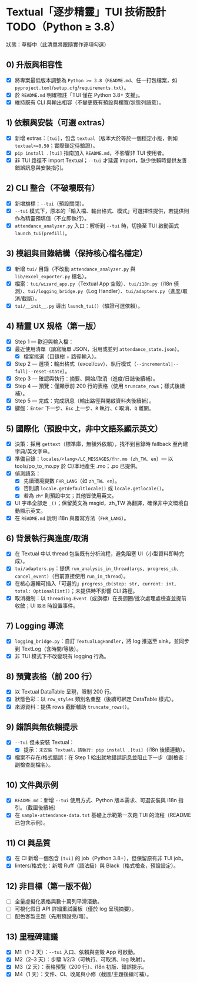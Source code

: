 # Textual「逐步精靈」TUI 技術設計 TODO（Python ≥ 3.8）

狀態：草擬中（此清單將跟隨實作逐項勾選）

## 0) 升版與相容性
- [x] 將專案最低版本調整為 `Python >= 3.8`（`README.md`、任一打包檔案，如 `pyproject.toml`/`setup.cfg`/`requirements.txt`）。
- [x] 於 `README.md` 明確標註「TUI 僅在 Python 3.8+ 支援」。
- [x] 維持既有 CLI 與輸出相容（不變更既有預設與欄寬/狀態列語意）。

## 1) 依賴與安裝（可選 extras）
- [x] 新增 extras：`[tui]`，包含 `textual`（版本大於等於一個穩定小版，例如 `textual>=0.50`；實際鎖定待驗證）。
- [x] `pip install .[tui]` 指南加入 `README.md`，不影響非 TUI 使用者。
- [x] 非 TUI 路徑不 import Textual；`--tui` 才延遲 import，缺少依賴時提供友善錯誤訊息與安裝指引。

## 2) CLI 整合（不破壞既有）
- [x] 新增旗標：`--tui`（預設關閉）。
- [x] `--tui` 模式下，原本的「輸入檔、輸出格式、模式」可選擇性提供，若提供則作為精靈預填值（不立即執行）。
- [x] `attendance_analyzer.py` 入口：解析到 `--tui` 時，切換至 TUI 啟動函式 `launch_tui(prefill)`。

## 3) 模組與目錄結構（保持核心檔名穩定）
- [x] 新增 `tui/` 目錄（不改動 `attendance_analyzer.py` 與 `lib/excel_exporter.py` 檔名）。
- [x] 檔案：`tui/wizard_app.py`（Textual App 空殼）、`tui/i18n.py`（i18n 偵測）、`tui/logging_bridge.py`（Log Handler）、`tui/adapters.py`（進度/取消/截斷）。
- [x] `tui/__init__.py` 導出 `launch_tui()`（驗證可選依賴）。

## 4) 精靈 UX 規格（第一版）
- [x] Step 1 — 歡迎與輸入檔：
- [x] 最近使用清單（讀寫簡單 JSON，沿用或並列 `attendance_state.json`）。
  - [x] 檔案挑選（目錄樹 + 路徑輸入）。
- [x] Step 2 — 選項：輸出格式（excel/csv）、執行模式（`--incremental|--full|--reset-state`）。
- [x] Step 3 — 確認與執行：摘要、開始/取消（進度/日誌後續補）。
- [x] Step 4 — 預覽：僅顯示前 200 行的表格（使用 `truncate_rows`；樣式後續補）。
- [x] Step 5 — 完成：完成訊息（輸出路徑與開啟資料夾後續補）。
- [x] 鍵盤：`Enter` 下一步、`Esc` 上一步、`R` 執行、`C` 取消、`Q` 離開。

## 5) 國際化（預設中文，非中文語系顯示英文）
- [x] 決策：採用 `gettext`（標準庫，無額外依賴），找不到目錄時 fallback 至內建字典/英文字串。
- [x] 準備目錄：`locales/<lang>/LC_MESSAGES/fhr.mo`（`zh_TW`、`en`）— 以 tools/po_to_mo.py 於 CI/本地產生 .mo；.po 已提供。
- [x] 偵測語系：
  - [x] 先讀環境變數 `FHR_LANG`（如 `zh_TW`、`en`）。
  - [x] 否則讀 `locale.getdefaultlocale()` 或 `locale.getlocale()`。
  - [x] 若為 `zh*` 則預設中文；其他皆使用英文。
- [x] UI 字串全部走 `_()`；保留英文為 msgid，zh_TW 為翻譯，確保非中文環境自動顯示英文。
- [x] 在 `README.md` 說明 i18n 與覆寫方法（`FHR_LANG`）。

## 6) 背景執行與進度/取消
- [x] 在 Textual 中以 thread 包裝既有分析流程，避免阻塞 UI（小型資料即時完成）。
- [x] `tui/adapters.py`：提供 `run_analysis_in_thread(args, progress_cb, cancel_event)`（目前直接使用 `run_in_thread`）。
- [x] 在核心邏輯可插入「可選的」`progress_cb(step: str, current: int, total: Optional[int])`；未提供時不影響 CLI 路徑。
- [x] 取消機制：以 `threading.Event`（或旗標）在長迴圈/批次處理處檢查並提前收斂；UI `取消` 時設置事件。

## 7) Logging 導流
- [x] `logging_bridge.py`：自訂 `TextualLogHandler`，將 log 推送至 sink，並同步到 TextLog（含時間/等級）。
- [x] 非 TUI 模式下不改變現有 logging 行為。

## 8) 預覽表格（前 200 行）
- [x] 以 Textual DataTable 呈現，限制 200 行。
- [x] 狀態色彩：以 `row_styles` 類別名彙整（後續可綁定 DataTable 樣式）。
- [x] 來源資料：提供 rows 截斷輔助 `truncate_rows()`。

## 9) 錯誤與無依賴提示
- [x] `--tui` 但未安裝 Textual：
  - [x] 提示：`未安裝 Textual，請執行: pip install .[tui]`（i18n 後續連動）。
- [x] 檔案不存在/格式錯誤：在 Step 1 給出就地錯誤訊息並阻止下一步（副檢查：副檢查副檔名）。

## 10) 文件與示例
- [x] `README.md`：新增 `--tui` 使用方式、Python 版本需求、可選安裝與 i18n 指引。（截圖後續補）
- [x] 在 `sample-attendance-data.txt` 基礎上示範第一次跑 TUI 的流程（README 已包含示例）。

## 11) CI 與品質
- [x] 在 CI 新增一個包含 `[tui]` 的 job（Python 3.8+），但保留原有非 TUI job。
- [x] linters/格式化：新增 Ruff（語法級）與 Black（格式檢查，預設設定）。

## 12) 非目標（第一版不做）
- [ ] 全量虛擬化表格與數十萬列平滑滾動。
- [ ] 可視化假日 API 詳細重試面板（僅於 log 呈現摘要）。
- [ ] 配色客製主題（先用預設亮/暗）。

## 13) 里程碑建議
- [x] M1（1–2 天）：`--tui` 入口、依賴與空殼 App 可啟動。
- [x] M2（2–3 天）：步驟 1/2/3（可執行、可取消、log 映射）。
- [x] M3（2 天）：表格預覽（200 行）、i18n 初版、錯誤提示。
- [x] M4（1 天）：文件、CI、收尾與小修（截圖/主題後續可補）。
